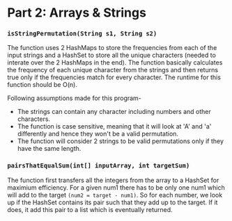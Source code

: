 # Part 2: Arrays & Strings

### `isStringPermutation(String s1, String s2)`
The function uses 2 HashMaps to store the frequencies from each of the input strings and a HashSet to store all the unique characters (needed to interate over the 2 HashMaps in the end). The function basically calculates the frequency of each unique character from the strings and then returns true only if the frequencies match for every character. The runtime for this function should be O(n).

Following assumptions made for this program-
- The strings can contain any character including numbers and other characters.
- The function is case sensitive, meaning that it will look at 'A' and 'a' differently and hence they won't be a valid permutation.
- The function will consider 2 strings to be valid permutations only if they have the same length.



### `pairsThatEqualSum(int[] inputArray, int targetSum)`
The function first transfers all the integers from the array to a HashSet for maximium efficiency. For a given num1 there has to be only one num1 which will add to the target `(num2 = target - num1)`. So for each number, we look up if the HashSet contains its pair such that they add up to the target. If it does, it add this pair to a list which is eventually returned.
